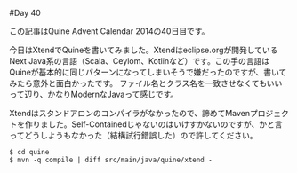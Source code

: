 #Day 40

この記事はQuine Advent Calendar 2014の40日目です。

今日はXtendでQuineを書いてみました。Xtendはeclipse.orgが開発しているNext Java系の言語（Scala、Ceylom、Kotlinなど）です。この手の言語はQuineが基本的に同じパターンになってしまいそうで嫌だったのですが、書いてみたら意外と面白かったです。
ファイル名とクラス名を一致させなくてもいいって辺り、かなりModernなJavaって感じです。

Xtendはスタンドアロンのコンパイラがなかったので、諦めてMavenプロジェクトを作りました。Self-Containedじゃないのはいけすかないのですが、かと言ってどうしようもなかった（結構試行錯誤した）ので許してください。

```console
$ cd quine
$ mvn -q compile | diff src/main/java/quine/xtend -
```
